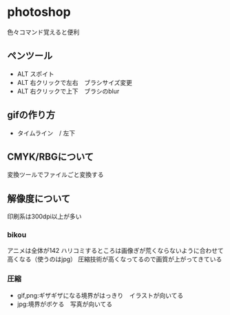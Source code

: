 # photoshop
色々コマンド覚えると便利

## ペンツール
+ ALT スポイト
+ ALT 右クリックで左右　ブラシサイズ変更
+ ALT 右クリックで上下　ブラシのblur

## gifの作り方
+ タイムライン　/ 左下


## CMYK/RBGについて
変換ツールでファイルごと変換する

## 解像度について
印刷系は300dpi以上が多い
### bikou
アニメは全体が142
ハリコミするところは画像ぎが荒くならないように合わせて高くなる（使うのはjpg）
圧縮技術が高くなってるので画質が上がってきている


### 圧縮
+ gif,png:ギザギザになる境界がはっきり　イラストが向いてる
+ jpg:境界がボケる　写真が向いてる
